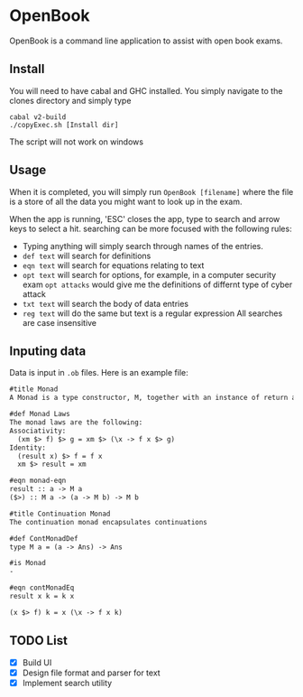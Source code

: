 # OpenBook
OpenBook is a command line application to assist with open book exams.

## Install
You will need to have cabal and GHC installed. You simply navigate to the clones directory and simply type
```
cabal v2-build
./copyExec.sh [Install dir]
```
The script will not work on windows

## Usage
When it is completed, you will simply run `OpenBook [filename]` where the file is
a store of all the data you might want to look up in the exam.

When the app is running, 'ESC' closes the app, type to search and arrow keys to select a hit.
searching can be more focused with the following rules:
- Typing anything will simply search through names of the entries.
- `def text` will search for definitions
- `eqn text` will search for equations relating to text
- `opt text` will search for options, for example, in a computer security exam `opt attacks` would give me the definitions of differnt type of cyber attack
- `txt text` will search the body of data entries
- `reg text` will do the same but text is a regular expression
All searches are case insensitive

## Inputing data
Data is input in `.ob` files. Here is an example file:
```md
#title Monad
A Monad is a type constructor, M, together with an instance of return and bind

#def Monad Laws
The monad laws are the following:
Associativity:
  (xm $> f) $> g = xm $> (\x -> f x $> g)
Identity:
  (result x) $> f = f x
  xm $> result = xm

#eqn monad-eqn
result :: a -> M a
($>) :: M a -> (a -> M b) -> M b

#title Continuation Monad
The continuation monad encapsulates continuations

#def ContMonadDef
type M a = (a -> Ans) -> Ans

#is Monad
-

#eqn contMonadEq
result x k = k x 

(x $> f) k = x (\x -> f x k)
```

## TODO List
- [X] Build UI
- [X] Design file format and parser for text
- [X] Implement search utility
